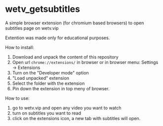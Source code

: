 # wetv_getsubtitles
A simple browser extension (for chromium based browsers) to open subtitles page on wetv.vip

Extention was made only for educational purposes.

How to install: 
1. Download and unpack the content of this repository
2. Open url <code>chrome://extensions/</code> in browser or in browser menu: Settings -> Extensions
3. Turn on the "Developer mode" option
4. "Load unpacked" extension
5. Select the folder with the extension
6. Pin down the extension in top meny of browser.

How to use: 
1. go to wetv.vip and open any video you want to watch
2. turn on subtitles you want to read
3. click on the extensions icon, a new tab with subtitles will open.
